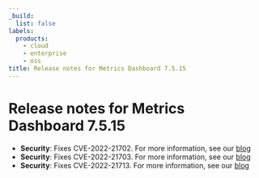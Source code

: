 ```yaml
---
_build:
  list: false
labels:
  products:
    - cloud
    - enterprise
    - oss
title: Release notes for Metrics Dashboard 7.5.15
---
```


# Release notes for Metrics Dashboard 7.5.15

- **Security**: Fixes CVE-2022-21702. For more information, see our [blog](https://metrics-dashboard.com/blog/2022/02/08/metrics-dashboard-7.5.15-and-8.3.5-released-with-moderate-severity-security-fixes/)
- **Security**: Fixes CVE-2022-21703. For more information, see our [blog](https://metrics-dashboard.com/blog/2022/02/08/metrics-dashboard-7.5.15-and-8.3.5-released-with-moderate-severity-security-fixes/)
- **Security**: Fixes CVE-2022-21713. For more information, see our [blog](https://metrics-dashboard.com/blog/2022/02/08/metrics-dashboard-7.5.15-and-8.3.5-released-with-moderate-severity-security-fixes/)
